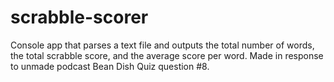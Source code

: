 # scrabble-scorer
Console app that parses a text file and outputs the total number of words, the total scrabble score, and the average score per word. Made in response to unmade podcast Bean Dish Quiz question #8.
